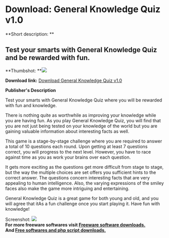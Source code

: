 # Download: General Knowledge Quiz v1.0

**Short description: **

## Test your smarts with General Knowledge Quiz and be rewarded with fun.

  
**Thumbshot: **![](http://www.freewarefiles.com/screenshot/quiz_gk_screen_md.jpg)   
  
**Download link:** [Download General Knowledge Quiz v1.0](http://freesoftwares.boysofts.com/General-Knowledge-Quiz-V_program_25440.html)  
  

**Publisher's Description**  
  

Test your smarts with General Knowledge Quiz where you will be rewarded with
fun and knowledge.

There is nothing quite as worthwhile as improving your knowledge while you are
having fun. As you play General Knowledge Quiz, you will find that you are not
just being tested on your knowledge of the world but you are gaining valuable
information about interesting facts as well.

This game is a stage-by-stage challenge where you are required to answer a
total of 10 questions each round. Upon getting at least 7 questions correct,
you will progress to the next level. However, you have to race against time as
you as work your brains over each question.

It gets more exciting as the questions get more difficult from stage to stage,
but the way the multiple choices are set offers you sufficient hints to the
correct answer. The questions concern interesting facts that are very
appealing to human intelligence. Also, the varying expressions of the smiley
faces also make the game more intriguing and entertaining.

General Knowledge Quiz is a great game for both young and old, and you will
agree that itAs a fun challenge once you start playing it. Have fun with
knowledge!

  
  
Screenshot: ![](http://www.freewarefiles.com/screenshot/quiz_gk_screen.jpg)  
**For more freeware softwares visit [Freeware software downloads.](http://freesoftwares.boysofts.com/)**   
**And [Free softwares and php script downloads.](http://www.boysofts.com/)**

